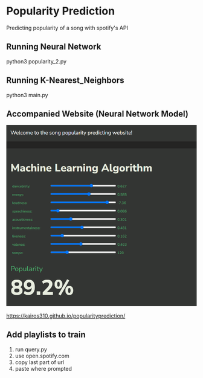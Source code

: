 # Popularity Prediction
Predicting popularity of a song with spotify's API

## Running Neural Network

python3 popularity_2.py

## Running K-Nearest_Neighbors

python3 main.py

## Accompanied Website (Neural Network Model)
![](image.png)

https://kairos310.github.io/popularityprediction/


## Add playlists to train
1. run query.py
2. use open.spotify.com
3. copy last part of url
4. paste where prompted

